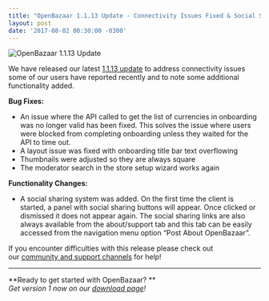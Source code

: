 ```yaml
---
title: "OpenBazaar 1.1.13 Update - Connectivity Issues Fixed & Social Sharing Added" 
layout: post
date: '2017-08-02 00:30:00 -0300'
---
```

        
![OpenBazaar 1.1.13 Update](https://www.openbazaar.org/wp-content/uploads/2017/08/OpenBazaar-1.1.13-Update-1024x512.png)

We have released our latest [1.1.13 update](https://openbazaar.org/download.html) to address connectivity issues some of our users have reported recently and to note some additional functionality added.

**Bug Fixes:**

*   An issue where the API called to get the list of currencies in onboarding was no longer valid has been fixed. This solves the issue where users were blocked from completing onboarding unless they waited for the API to time out.
*   A layout issue was fixed with onboarding title bar text overflowing
*   Thumbnails were adjusted so they are always square
*   The moderator search in the store setup wizard works again

**Functionality Changes:**

*   A social sharing system was added. On the first time the client is started, a panel with social sharing buttons will appear. Once clicked or dismissed it does not appear again. The social sharing links are also always available from the about/support tab and this tab can be easily accessed from the navigation menu option “Post About OpenBazaar”.

If you encounter difficulties with this release please check out our [community and support channels](https://www.openbazaar.org/support/) for help!

* * *

**Ready to get started with OpenBazaar? **  
_Get version 1 now on our [download page](https://openbazaar.org/download.html)!_